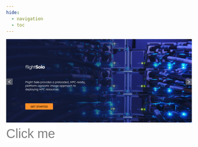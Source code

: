 ```yaml
---
hide:
  - navigation
  - toc
---
```


<img id="slider-image" 
     class="1" 
     src="assets/images/slider_1.png">
<img id="right" 
     src="assets/images/right.png">

